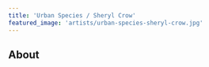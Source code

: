 ```yaml
---
title: 'Urban Species / Sheryl Crow'
featured_image: 'artists/urban-species-sheryl-crow.jpg'
---
```


## About


